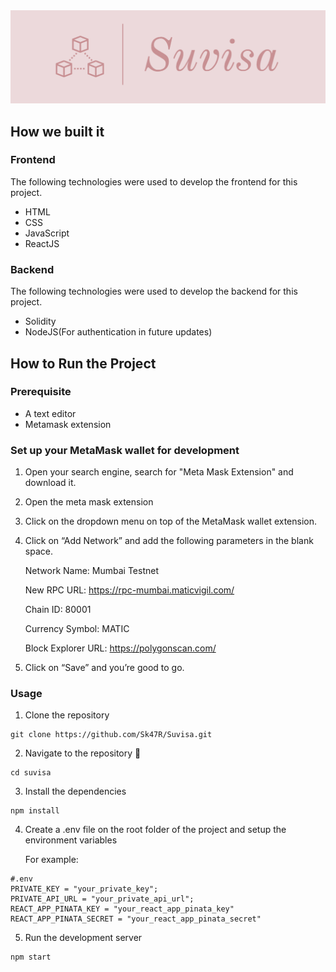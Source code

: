 <img src="src/assets/images/Suvisa-logos.jpeg">

## How we built it

### Frontend

The following technologies were used to develop the frontend for this project.

- HTML
- CSS
- JavaScript
- ReactJS

### Backend

The following technologies were used to develop the backend for this project.

- Solidity
- NodeJS(For authentication in future updates)

## How to Run the Project

### Prerequisite

- A text editor
- Metamask extension

### Set up your MetaMask wallet for development

1. Open your search engine, search for "Meta Mask Extension" and download it.
2. Open the meta mask extension
3. Click on the dropdown menu on top of the MetaMask wallet extension.
4. Click on “Add Network” and add the following parameters in the blank space.

   Network Name: Mumbai Testnet

   New RPC URL: https://rpc-mumbai.maticvigil.com/

   Chain ID: 80001

   Currency Symbol: MATIC

   Block Explorer URL: https://polygonscan.com/

5. Click on “Save” and you’re good to go.

### Usage

1. Clone the repository

```
git clone https://github.com/Sk47R/Suvisa.git
```

2. Navigate to the repository :open_file_folder:

```
cd suvisa
```

3. Install the dependencies

```
npm install
```

4. Create a .env file on the root folder of the project and setup the environment variables

   For example:

```
#.env
PRIVATE_KEY = "your_private_key";
PRIVATE_API_URL = "your_private_api_url";
REACT_APP_PINATA_KEY = "your_react_app_pinata_key"
REACT_APP_PINATA_SECRET = "your_react_app_pinata_secret"
```

5. Run the development server

```
npm start
```
